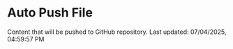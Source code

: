 # Auto Push File

Content that will be pushed to GitHub repository.
Last updated: 07/04/2025, 04:59:57 PM
